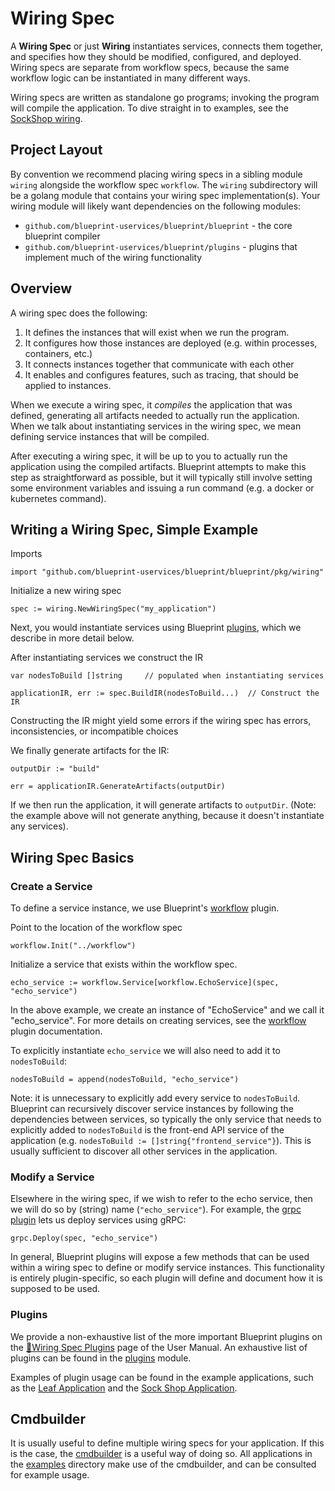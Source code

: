 # Wiring Spec

A **Wiring Spec** or just **Wiring** instantiates services, connects them together, and specifies how they should be modified, configured, and deployed.  Wiring specs are separate from workflow specs, because the same workflow logic can be instantiated in many different ways.

Wiring specs are written as standalone go programs; invoking the program will compile the application.  To dive straight in to examples, see the [SockShop wiring](../../examples/sockshop/wiring).

## Project Layout

By convention we recommend placing wiring specs in a sibling module `wiring` alongside the workflow spec `workflow`.  The `wiring` subdirectory will be a golang module that contains your wiring spec implementation(s).  Your wiring module will likely want dependencies on the following modules:
 * `github.com/blueprint-uservices/blueprint/blueprint` - the core blueprint compiler
 * `github.com/blueprint-uservices/blueprint/plugins` - plugins that implement much of the wiring functionality

## Overview

A wiring spec does the following:

 1. It defines the instances that will exist when we run the program.
 2. It configures how those instances are deployed (e.g. within processes, containers, etc.)
 3. It connects instances together that communicate with each other
 4. It enables and configures features, such as tracing, that should be applied to instances.

When we execute a wiring spec, it *compiles* the application that was defined, generating all artifacts needed to actually run the application.  When we talk about instantiating services in the wiring spec, we mean defining service instances that will be compiled.

After executing a wiring spec, it will be up to you to actually run the application using the compiled artifacts.  Blueprint attempts to make this step as straightforward as possible, but it will typically still involve setting some environment variables and issuing a run command (e.g. a docker or kubernetes command).

## Writing a Wiring Spec, Simple Example

Imports

```
import "github.com/blueprint-uservices/blueprint/blueprint/pkg/wiring"
```

Initialize a new wiring spec

```
spec := wiring.NewWiringSpec("my_application")
```

Next, you would instantiate services using Blueprint [plugins](../../plugins), which we describe in more detail below.

After instantiating services we construct the IR

```
var nodesToBuild []string     // populated when instantiating services

applicationIR, err := spec.BuildIR(nodesToBuild...)  // Construct the IR
```

Constructing the IR might yield some errors if the wiring spec has errors, inconsistencies, or incompatible choices

We finally generate artifacts for the IR:

```
outputDir := "build"

err = applicationIR.GenerateArtifacts(outputDir)
```

If we then run the application, it will generate artifacts to `outputDir`.  (Note: the example above will not generate anything, because it doesn't instantiate any services).

## Wiring Spec Basics

### Create a Service

To define a service instance, we use Blueprint's [workflow](../../plugins/workflow) plugin.

Point to the location of the workflow spec

```
workflow.Init("../workflow")
```

Initialize a service that exists within the workflow spec.

```
echo_service := workflow.Service[workflow.EchoService](spec, "echo_service")
```

In the above example, we create an instance of "EchoService" and we call it "echo_service".  For more details on creating services, see the [workflow](../../plugins/workflow) plugin documentation.

To explicitly instantiate `echo_service` we will also need to add it to `nodesToBuild`:

```
nodesToBuild = append(nodesToBuild, "echo_service")
```

Note: it is unnecessary to explicitly add every service to `nodesToBuild`.  Blueprint can recursively discover service instances by following the dependencies between services, so typically the only service that needs to explicitly added to `nodesToBuild` is the front-end API service of the application (e.g. `nodesToBuild := []string{"frontend_service"}`).  This is usually sufficient to discover all other services in the application.

### Modify a Service

Elsewhere in the wiring spec, if we wish to refer to the echo service, then we will do so by (string) name (`"echo_service"`).  For example, the [grpc plugin](../../plugins/grpc) lets us deploy services using gRPC:

```
grpc.Deploy(spec, "echo_service")
```

In general, Blueprint plugins will expose a few methods that can be used within a wiring spec to define or modify service instances.  This functionality is entirely plugin-specific, so each plugin will define and document how it is supposed to be used.

### Plugins

We provide a non-exhaustive list of the more important Blueprint plugins on the [📝Wiring Spec Plugins](../plugins.md) page of the User Manual.  An exhaustive list of plugins can be found in the [plugins](../../plugins) module.

Examples of plugin usage can be found in the example applications, such as the [Leaf Application](../../examples/leaf/wiring/specs) and the [Sock Shop Application](../../examples/sockshop/wiring/specs).

## Cmdbuilder

It is usually useful to define multiple wiring specs for your application.  If this is the case, the [cmdbuilder](../../plugins/cmdbuilder) is a useful way of doing so.  All applications in the [examples](../../examples) directory make use of the cmdbuilder, and can be consulted for example usage.
